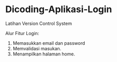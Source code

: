 # Dicoding-Aplikasi-Login
Latihan Version Control System

Alur Fitur Login:
1. Memasukkan email dan password
2. Memvalidasi masukan.
3. Menampilkan halaman home.
